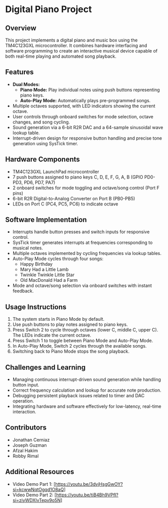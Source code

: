 # Digital Piano Project

## Overview
This project implements a digital piano and music box using the TM4C123GXL microcontroller. It combines hardware interfacing and software programming to create an interactive musical device capable of both real-time playing and automated song playback.

## Features
- **Dual Modes:**
  - **Piano Mode:** Play individual notes using push buttons representing piano keys.
  - **Auto-Play Mode:** Automatically plays pre-programmed songs.
- Multiple octaves supported, with LED indicators showing the current octave.
- User controls through onboard switches for mode selection, octave changes, and song cycling.
- Sound generation via a 6-bit R2R DAC and a 64-sample sinusoidal wave lookup table.
- Interrupt-driven design for responsive button handling and precise tone generation using SysTick timer.

## Hardware Components
- TM4C123GXL LaunchPad microcontroller
- 7 push buttons assigned to piano keys C, D, E, F, G, A, B (GPIO PD0-PD3, PD6, PD7, PA7)
- 2 onboard switches for mode toggling and octave/song control (Port F pins)
- 6-bit R2R Digital-to-Analog Converter on Port B (PB0-PB5)
- LEDs on Port C (PC4, PC5, PC6) to indicate octave

## Software Implementation
- Interrupts handle button presses and switch inputs for responsive control.
- SysTick timer generates interrupts at frequencies corresponding to musical notes.
- Multiple octaves implemented by cycling frequencies via lookup tables.
- Auto-Play Mode cycles through four songs:  
  - Happy Birthday  
  - Mary Had a Little Lamb  
  - Twinkle Twinkle Little Star  
  - Old MacDonald Had a Farm  
- Mode and octave/song selection via onboard switches with instant feedback.

## Usage Instructions
1. The system starts in Piano Mode by default.
2. Use push buttons to play notes assigned to piano keys.
3. Press Switch 2 to cycle through octaves (lower C, middle C, upper C). The LEDs indicate the current octave.
4. Press Switch 1 to toggle between Piano Mode and Auto-Play Mode.
5. In Auto-Play Mode, Switch 2 cycles through the available songs.
6. Switching back to Piano Mode stops the song playback.

## Challenges and Learning
- Managing continuous interrupt-driven sound generation while handling button input.
- Correct frequency calculation and lookup for accurate note production.
- Debugging persistent playback issues related to timer and DAC operation.
- Integrating hardware and software effectively for low-latency, real-time interaction.

## Contributors
- Jonathan Cerniaz
- Joseph Guzman
- Afzal Hakim
- Robby Rimal

## Additional Resources
- Video Demo Part 1: [https://youtu.be/3dvjHsgGwOY?si=kcwwNqtOgqd1O8aQ]
- Video Demo Part 2: [https://youtu.be/tiB4Bh9VPfI?si=ziyWDXIvTepv9o5N]

